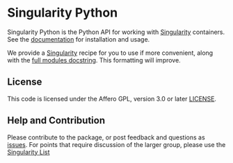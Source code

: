 # Singularity Python

Singularity Python is the Python API for working with <a href="https://singularityware.github.io" target="_blank">Singularity</a> containers. See
the [documentation](https://singularityhub.github.io/singularity-cli) for installation and usage. 

We provide a [Singularity](Singularity) recipe for you to use if more convenient, along with the [full modules docstring](https://singularityhub.github.io/singularity-cli/api/source/spython.main.base.html#module-spython.main.base). This formatting will improve.

## License
This code is licensed under the Affero GPL, version 3.0 or later [LICENSE](LICENSE).

## Help and Contribution
Please contribute to the package, or post feedback and questions as <a href="https://github.com/singularityhub/singularity-cli" target="_blank">issues</a>. For points that require discussion of the larger group, please use the <a href="https://groups.google.com/a/lbl.gov/forum/#!forum/singularity" target="_blank">Singularity List</a>
